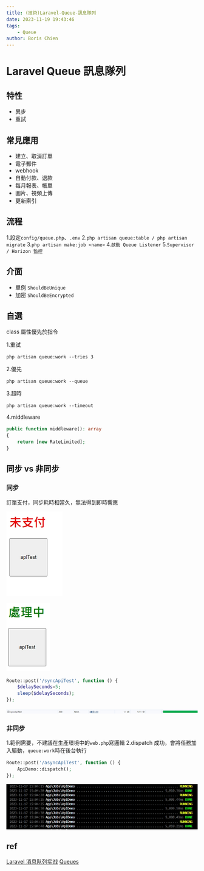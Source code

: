 ```yaml
---
title: (技術)Laravel-Queue-訊息隊列
date: 2023-11-19 19:43:46
tags:
    - Queue
author: Boris Chien
---
```


# Laravel Queue 訊息隊列
## 特性
* 異步
* 重試

## 常見應用
* 建立、取消訂單
* 電子郵件
* webhook
* 自動付款、退款
* 每月報表、帳單
* 圖片、視頻上傳
* 更新索引

## 流程

1.設定`config/queue.php`、`.env`
2.`php artisan queue:table / php artisan migrate`
3.`php artisan make:job <name>`
4.`啟動 Queue Listener`
5.`Supervisor / Horizon 監控 `

## 介面
* 單例 `ShouldBeUnique`
* 加密 `ShouldBeEncrypted`

## 自選
class 屬性優先於指令

1.重試
```
php artisan queue:work --tries 3
```

2.優先
```
php artisan queue:work --queue
```

3.超時
```
php artisan queue:work --timeout
```

4.middleware
```php
public function middleware(): array
{
    return [new RateLimited];
}
```
## 同步 vs 非同步

### 同步
訂單支付，同步耗時相當久，無法得到即時響應

![order1](/images/queue/order1.jpg)
 
![order2](images/queue/order2.jpg)

```php
Route::post('/syncApiTest', function () {
    $delaySeconds=5;
    sleep($delaySeconds);
});
```

![pending](images/queue/pending.jpg)

### 非同步
1.範例需要，不建議在生產環境中的`web.php`寫邏輯
2.dispatch 成功，會將任務加入驅動，`queue:work`時在後台執行


```php
Route::post('/asyncApiTest', function () {
    ApiDemo::dispatch();
});
```
![jobs](images/queue/jobs.jpg)

## ref
[Laravel 消息队列实战](https://laravelacademy.org/post/22252)
[Queues](https://laravel.com/docs/10.x/queues)

